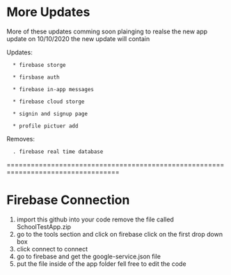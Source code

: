 # More Updates

More of these updates comming soon plainging to realse the new app update on 
10/10/2020 the new update will contain

  Updates:
  
      * firebase storge
    
      * firsbase auth
      
      * firebase in-app messages
      
      * firebase cloud storge
      
      * signin and signup page
      
      * profile pictuer add
      
      
  Removes:
  
      . firebase real time database

==================================================================================
# Firebase Connection

1) import this github into your code remove the file called SchoolTestApp.zip
2) go to the tools section and click on firebase click on the first drop down box
3) click connect to connect
4) go to firebase and get the google-service.json file 
5) put the file inside of the app folder
fell free to edit the code
